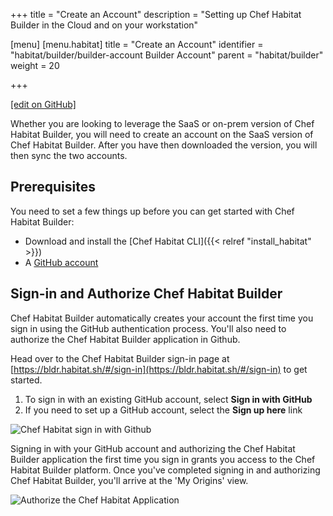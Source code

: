+++
title = "Create an Account"
description = "Setting up Chef Habitat Builder in the Cloud and on your workstation"

[menu]
  [menu.habitat]
    title = "Create an Account"
    identifier = "habitat/builder/builder-account Builder Account"
    parent = "habitat/builder"
    weight = 20

+++

[\[edit on GitHub\]](https://github.com/habitat-sh/habitat/blob/master/components/docs-chef-io/content/habitat/builder_account.md)

Whether you are looking to leverage the SaaS or on-prem version of Chef Habitat Builder, you will need to create an account on the SaaS version of Chef Habitat Builder. After you have then downloaded the version, you will then sync the two accounts.

## Prerequisites

You need to set a few things up before you can get started with Chef Habitat Builder:

* Download and install the [Chef Habitat CLI]({{< relref "install_habitat" >}})
* A [GitHub account](https://github.com/join)

## Sign-in and Authorize Chef Habitat Builder

Chef Habitat Builder automatically creates your account the first time you sign in using the GitHub authentication process. You'll also need to authorize the Chef Habitat Builder application in Github.

Head over to the Chef Habitat Builder sign-in page at [https://bldr.habitat.sh/#/sign-in](https://bldr.habitat.sh/#/sign-in) to get started.

1. To sign in with an existing GitHub account, select **Sign in with GitHub**
1. If you need to set up a GitHub account, select the **Sign up here** link

![Chef Habitat sign in with Github](/images/habitat/builder_signin.png)

Signing in with your GitHub account and authorizing the Chef Habitat Builder application the first time you sign in grants you access to the Chef Habitat Builder platform. Once you've completed signing in and authorizing Chef Habitat Builder, you'll arrive at the 'My Origins' view.

![Authorize the Chef Habitat Application](/images/habitat/authorize.png)
